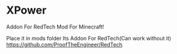 XPower
======

Addon For RedTech Mod For Minecraft!

Place it in mods folder
Its Addon For RedTech(Can work without it)
https://github.com/ProofTheEngineer/RedTech
